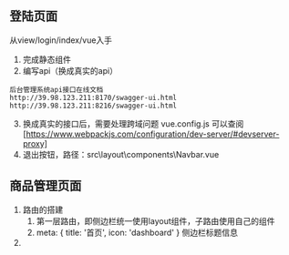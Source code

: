## 登陆页面
  从view/login/index/vue入手
  1. 完成静态组件
  2. 编写api（换成真实的api） 
   ```
   后台管理系统api接口在线文档
   http://39.98.123.211:8170/swagger-ui.html
   http://39.98.123.211:8216/swagger-ui.html
   ```

  3. 换成真实的接口后，需要处理跨域问题 vue.config.js 可以查阅 [https://www.webpackjs.com/configuration/dev-server/#devserver-proxy]
  4. 退出按钮，路径：src\layout\components\Navbar.vue

## 商品管理页面
  1. 路由的搭建
     1. 第一层路由，即侧边栏统一使用layout组件，子路由使用自己的组件
     2. meta: { title: '首页', icon: 'dashboard' } 侧边栏标题信息
  2. 